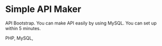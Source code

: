 # Simple API Maker
API Bootstrap. You can make API easily by using MySQL. You can set up within 5 minutes.

PHP, MySQL, 


